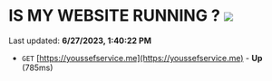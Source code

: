 # IS MY WEBSITE RUNNING ? [![](https://img.shields.io/static/v1?label=Sponsor&message=%E2%9D%A4&logo=GitHub&color=%23fe8e86)](https://github.com/sponsors/<username>)

Last updated: **6/27/2023, 1:40:22 PM**

- `GET` [https://youssefservice.me](https://youssefservice.me) - **Up** (785ms)
